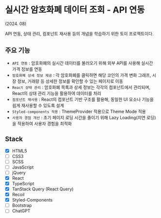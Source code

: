 # 실시간 암호화폐 데이터 조회 - API 연동
(2024. 08)

API 연동, 상태 관리, 컴포넌트 재사용 등의 개념을 학습하기 위한 토이 프로젝트이다.

## 주요 기능
- `API 연동` : 암호화폐의 실시간 데이터를 불러오기 위해 외부 API를 사용해 실시간 가격 정보를 연동
- `암호화폐 상세 정보 제공` : 각 암호화폐를 클릭하면 해당 코인의 가격 변화 그래프, 시장 정보, 거래량 등 상세한 정보를 확인할 수 있는 페이지로 이동
- `React 상태 관리` : 암호화폐 목록과 상세 정보는 각각의 컴포넌트에서 관리되며, React의 상태 관리 기능을 활용하여 데이터를 처리
- `컴포넌트 재사용` : React의 컴포넌트 기반 구조를 활용해, 동일한 UI 요소나 기능을 쉽게 재사용할 수 있도록 설계
- `Styled-components 적용` : ThemeProvider 적용으로 Theme Mode 적용
- `사용자 경험 개선` : 초기 페이지 로딩 시간을 줄이기 위해 Lazy Loading(지연 로딩)을 적용하여 사용자 경험을 최적화

## Stack
- [x] HTML5
- [ ] CSS3
- [ ] SCSS
- [ ] JavaScript
- [ ] jQuery
- [x] React
- [x] TypeScript
- [x] TanStack Query (React Query)
- [x] Recoil
- [x] Styled-Components
- [ ] Bootstrap
- [ ] ChatGPT
